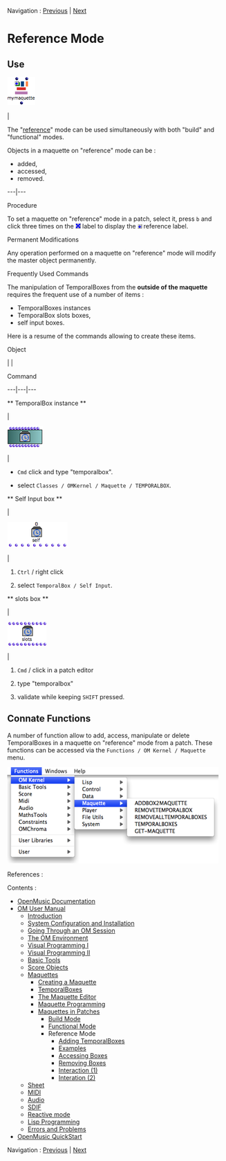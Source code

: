 Navigation : [Previous](Maquettes%20in%20Patches1 "page
précédente\(Functional Mode\)") | [Next](addprocedure "page
suivante\(Adding TemporalBoxes\)")


# Reference Mode

## Use

![](../res/maquetteref_icon.png)

|

The "[reference](RefMode)" mode can be used simultaneously with both
"build" and "functional" modes.

Objects in a maquette on "reference" mode can be :

  * added,
  * accessed,
  * removed.

  
---|---  
  
Procedure

To set a maquette on "reference" mode in a patch, select it, press `b` and
click three times on the ![](../res/cross_icon.png) label to display the
![](../res/ref_icon.png) reference label.

Permanent Modifications

Any operation performed on a maquette on "reference" mode will modify the
master object permanently.

Frequently Used Commands

The manipulation of TemporalBoxes from the  **outside of the maquette**
requires the frequent use of a number of items :

  * TemporalBoxes instances
  * TemporalBox slots boxes, 
  * self input  boxes. 

Here is a resume of the commands allowing to create these items.

Object

| |

Command  
  
---|---|---  
  
** TemporalBox instance **

|

![](../res/tempbox_icon.png)

|

  * `Cmd` click and type "temporalbox".

  * select `Classes / OMKernel / Maquette / TEMPORALBOX`.

  
  
** Self Input box **

|

![](../res/selfbox_icon.png)

|

  1. `Ctrl` / right click

  2. select `TemporalBox / Self Input`.

  
  
** slots box **

|

![](../res/slotstempbox_icon.png)

|

  1. `Cmd` / click in a patch editor

  2. type "temporalbox"

  3. validate while keeping `SHIFT` pressed.

  
  
## Connate Functions

A number of function allow to add, access, manipulate or delete TemporalBoxes
in a maquette on "reference" mode from a patch. These functions can be
accessed via the `Functions / OM Kernel / Maquette` menu.

![](../res/functionsmaqref.png)

References :

Contents :

  * [OpenMusic Documentation](OM-Documentation)
  * [OM User Manual](OM-User-Manual)
    * [Introduction](00-Contents)
    * [System Configuration and Installation](Installation)
    * [Going Through an OM Session](Goingthrough)
    * [The OM Environment](Environment)
    * [Visual Programming I](BasicVisualProgramming)
    * [Visual Programming II](AdvancedVisualProgramming)
    * [Basic Tools](BasicObjects)
    * [Score Objects](ScoreObjects)
    * [Maquettes](Maquettes)
      * [Creating a Maquette](Maquette)
      * [TemporalBoxes](TemporalBoxes)
      * [The Maquette Editor](Editor)
      * [Maquette Programming](Programming%20Maquette)
      * [Maquettes in Patches](Maquettes%20in%20Patches)
        * [Build Mode](Build)
        * [Functional Mode](Maquettes%20in%20Patches1)
        * Reference Mode
          * [Adding TemporalBoxes](addprocedure)
          * [Examples](addexamples)
          * [Accessing Boxes](REF3)
          * [Removing Boxes](REF4)
          * [Interaction (1)](REF5)
          * [Interation (2)](Intercation2)
    * [Sheet](Sheet)
    * [MIDI](MIDI)
    * [Audio](Audio)
    * [SDIF](SDIF)
    * [Reactive mode](Reactive)
    * [Lisp Programming](Lisp)
    * [Errors and Problems](errors)
  * [OpenMusic QuickStart](QuickStart-Chapters)

Navigation : [Previous](Maquettes%20in%20Patches1 "page
précédente\(Functional Mode\)") | [Next](addprocedure "page
suivante\(Adding TemporalBoxes\)")

